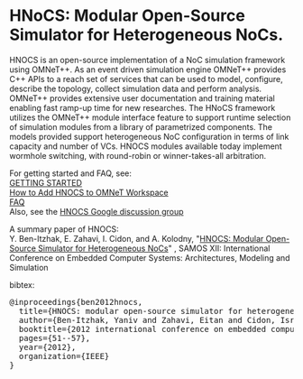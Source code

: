 # HNoCS: Modular Open-Source Simulator for Heterogeneous NoCs.

HNOCS is an open-source implementation of a NoC simulation framework using OMNeT++. As an event driven simulation engine OMNeT++ provides C++ APIs to a reach set of services that can be used to model, configure, describe the topology, collect simulation data and perform analysis. OMNeT++ provides extensive user documentation and training material enabling fast ramp-up time for new researches. The HNoCS framework utilizes the OMNeT++ module interface feature to support runtime selection of simulation modules from a library of parametrized components. The models provided support heterogeneous NoC configuration in terms of link capacity and number of VCs. HNOCS modules available today implement wormhole switching, with round-robin or winner-takes-all arbitration. 

For getting started and FAQ, see:  
[GETTING STARTED](GETTING%20STARTED)  
[How to Add HNOCS to OMNeT Workspace](How%20to%20Add%20HNOCS%20to%20OMNeT%20Workspace.pdf)  
[FAQ](FAQ.pdf)  
Also, see the [HNOCS Google discussion group](https://groups.google.com/forum/#!forum/hnocs-simulator) 




A summary paper of HNOCS:  
Y. Ben-Itzhak, E. Zahavi, I. Cidon, and A. Kolodny, "[HNOCS: Modular Open-Source Simulator for Heterogeneous NoCs](https://webee.technion.ac.il/Sites/People/kolodny/ftp/HNOCS%20Modular%20Open-Source%20Simulator%20for%20Heterogeneous%20NoCs.pdf)"
 , SAMOS XII: International Conference on Embedded Computer Systems: Architectures, Modeling and Simulation

bibtex:
<pre>
@inproceedings{ben2012hnocs,
  title={HNOCS: modular open-source simulator for heterogeneous NoCs},
  author={Ben-Itzhak, Yaniv and Zahavi, Eitan and Cidon, Israel and Kolodny, Avinoam},
  booktitle={2012 international conference on embedded computer systems (SAMOS)},
  pages={51--57},
  year={2012},
  organization={IEEE}
}
</pre>

